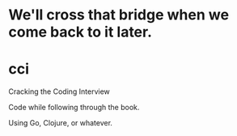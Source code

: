 # We'll cross that bridge when we come back to it later.

# cci
Cracking the Coding Interview

Code while following through the book.

Using Go, Clojure, or whatever.


